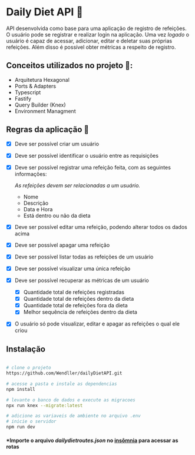 # Daily Diet API 🍲

API desenvolvida como base para uma aplicação de registro de refeições. O usuário pode se registrar e
realizar login na aplicação. Uma vez _logado_ o usuário é capaz de acessar, adicionar, editar e deletar suas próprias refeições. Além disso é possível obter métricas a respeito de registro.

## Conceitos utilizados no projeto 💭:

- Arquitetura Hexagonal
- Ports & Adapters
- Typescript
- Fastify
- Query Builder (Knex)
- Environment Managment

## Regras da aplicação 🎯

- [x] Deve ser possível criar um usuário
- [x] Deve ser possível identificar o usuário entre as requisições
- [x] Deve ser possível registrar uma refeição feita, com as seguintes informações:

  _As refeições devem ser relacionadas a um usuário._

  - Nome
  - Descrição
  - Data e Hora
  - Está dentro ou não da dieta

- [x] Deve ser possível editar uma refeição, podendo alterar todos os dados acima
- [x] Deve ser possível apagar uma refeição
- [x] Deve ser possível listar todas as refeições de um usuário
- [x] Deve ser possível visualizar uma única refeição
- [x] Deve ser possível recuperar as métricas de um usuário
  - [x] Quantidade total de refeições registradas
  - [x] Quantidade total de refeições dentro da dieta
  - [x] Quantidade total de refeições fora da dieta
  - [x] Melhor sequência de refeições dentro da dieta
- [x] O usuário só pode visualizar, editar e apagar as refeições o qual ele criou

## Instalação

```bash

# clone o projeto
https://github.com/Wendller/dailyDietAPI.git

# acesse a pasta e instale as dependencias
npm install

# levante o banco de dados e execute as migracoes
npx run knex --migrate:latest

# adicione as variaveis de ambiente no arquivo .env
# inicie o servidor
npm run dev
```

#### \*Importe o arquivo _dailydietroutes.json_ no [insômnia](https://insomnia.rest/) para acessar as rotas
